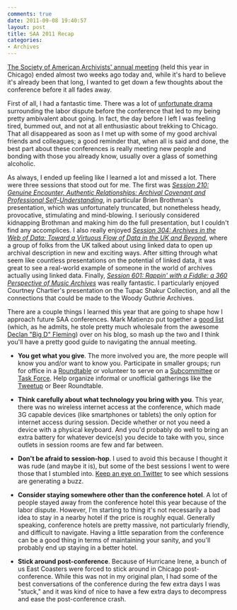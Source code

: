 ```yaml
---
comments: true
date: 2011-09-08 19:40:57
layout: post
title: SAA 2011 Recap
categories:
- Archives
---
```


[The Society of American Archivists' annual meeting](http://www2.archivists.org/conference/2011/chicago) (held this year in Chicago) ended almost two weeks ago today and, while it's hard to believe it's already been that long, I wanted to get down a few thoughts about the conference before it all fades away.<!-- more -->

First of all, I had a fantastic time. There was a lot of [unfortunate drama](http://hillelarnold.com/blog/?p=622) surrounding the labor dispute before the conference that led to my being pretty ambivalent about going. In fact, the day before I left I was feeling tired, bummed out, and not at all enthusiastic about trekking to Chicago. That all disappeared as soon as I met up with some of my good archival friends and colleagues; a good reminder that, when all is said and done, the best part about these conferences is really meeting new people and bonding with those you already know, usually over a glass of something alcoholic.

As always, I ended up feeling like I learned a lot and missed a lot. There were three sessions that stood out for me. The first was _[Session 210: Genuine Encounter, Authentic Relationships: Archival Covenant and Professional Self-Understanding](http://saa.archivists.org/Scripts/4Disapi.dll/4DCGI/events/eventdetail.html?Action=Events_Detail&Time=28609560&InvID_W=1951)_, in particular Brien Brothman's presentation, which was unfortunately truncated, but nonetheless heady, provocative, stimulating and mind-blowing. I seriously considered kidnapping Brothman and making him do the full presentation, but I couldn't find any accomplices. I also really enjoyed _[Session 304: Archives in the Web of Data: Toward a Virtuous Flow of Data in the UK and Beyond](http://saa.archivists.org/Scripts/4Disapi.dll/4DCGI/events/eventdetail.html?Action=Events_Detail&Time=28700848&InvID_W=1816)_, where a group of folks from the UK talked about using linked data to open up archival description in new and exciting ways. After sitting through what seem like countless presentations on the potential of linked data, it was great to see a real-world example of someone in the world of archives actually using linked data. Finally, _[Session 601: Rappin' with a Fiddle: a 360 Perspective of Music Archives](http://saa.archivists.org/Scripts/4Disapi.dll/4DCGI/events/eventdetail.html?Action=Events_Detail&Time=28742906&InvID_W=1844)_ was really fantastic. I particularly enjoyed Courtney Chartier's presentation on the Tupac Shakur Collection, and all the connections that could be made to the Woody Guthrie Archives.

There are a couple things I learned this year that are going to shape how I approach future SAA conferences. Mark Matienzo put together a [good list](http://thesecretmirror.com/blog/2011/08/21/how-to-hack-saa/) (which, as he admits, he stole pretty much wholesale from the awesome [Declan "Big D" Fleming](http://declan.net/)) over on his blog, so mash up the two and I think you'll have a pretty good guide to navigating the annual meeting.





  * **You get what you give**. The more involved you are, the more people will know you and/or want to know you. Participate in smaller groups; run for office in a [Roundtable](http://saa.archivists.org/Scripts/4Disapi.dll/4DCGI/committees/Roundtables.html?Action=List_Committees&CommWGStatus=Roundtables) or volunteer to serve on a [Subcommittee](http://saa.archivists.org/Scripts/4Disapi.dll/4DCGI/committees/ListingSubcommittees.html?Action=List_Committees&CommWGStatus=Subcommittees&Time=29116223) or [Task Force](http://saa.archivists.org/Scripts/4Disapi.dll/4DCGI/committees/ListingTFs.html?Action=List_Committees&CommWGStatus=Task%20Forces&Time=29134326). Help organize informal or unofficial gatherings like the [Tweetup](http://twtvite.com/saa11tweetup) or Beer Roundtable.



  * **Think carefully about what technology you bring with you**. This year, there was no wireless internet access at the conference, which made 3G capable devices (like smartphones or tablets) the only option for internet access during session. Decide whether or not you need a device with a physical keyboard. And you'd probably do well to bring an extra battery for whatever device(s) you decide to take with you, since outlets in session rooms are few and far between.



  * **Don't be afraid to session-hop**. I used to avoid this because I thought it was rude (and maybe it is), but some of the best sessions I went to were those that I stumbled into. [Keep an eye on Twitter](http://twapperkeeper.com/hashtag/saa11) to see which sessions are generating a buzz.



  * **Consider staying somewhere other than the conference hotel**. A lot of people stayed away from the conference hotel this year because of the labor dispute. However, I'm starting to thing it's not necessarily a bad idea to stay in a nearby hotel if the price is roughly equal. Generally speaking, conference hotels are pretty massive, not particularly friendly, and difficult to navigate. Having a little separation from the conference can be a good thing in terms of maintaining your sanity, and you'll probably end up staying in a better hotel.



  * **Stick around post-conference**. Because of Hurricane Irene, a bunch of us East Coasters were forced to stick around in Chicago post-conference. While this was not in my original plan, I had some of the best conversations of the conference during the few extra days I was "stuck," and it was kind of nice to have a few extra days to decompress and ease the post-conference crash.



